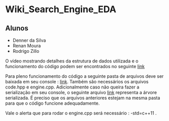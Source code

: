 # Wiki_Search_Engine_EDA

## Alunos
- Denner da Silva
- Renan Moura
- Rodrigo Zillo

O vídeo mostrando detalhes da estrutura de dados utilizada e o funcionamento do código podem ser encontrados no seguinte [link](https://youtu.be/p235l7UZg4c)

Para pleno funcionamento do código a seguinte pasta de arquivos deve ser baixada em seu console : [link](https://drive.google.com/drive/folders/1nQLKqj4K9487-oyjZ1O8coV-_APL5PFD?usp=sharing). Também são necessários os arquivos code.hpp e engine.cpp. Adicionalmente caso não queira fazer a serialização em seu console, o seguinte arquivo [link](https://drive.google.com/drive/folders/1r2eHKojMMZTHieRzsIKZVVi_J6DArPpY?usp=sharing) representa a árvore serializada. É preciso que os arquivos anteriores estejam na mesma pasta para que o código funcione adequadamente.

Vale o alerta que para rodar o engine.cpp será necessário : -std=c++11 .
